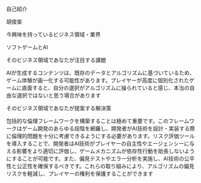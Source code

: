 自己紹介

胡俊楽

今興味を持っているビジネス領域・業界

ソフトゲームとAI

そのビジネス領域であなたが注目する課題

AIが生成するコンテンツは、既存のデータとアルゴリズムに基づいているため、ゲーム体験が画一化する可能性があります。プレイヤーが高度に個別化されたゲームに直面すると、自分の選択がアルゴリズムに操られていると感じ、本当の自由な選択ではないと思う場合があります

そのビジネス領域であなたが提案する解決策

包括的な倫理フレームワークを構築することは極めて重要です。このフレームワークはゲーム開発のあらゆる段階を網羅し、開発者がAI技術を設計・実装する際に倫理的問題を十分に考慮できるようにする必要があります。リスク評価ツールを導入することで、開発者はAI技術がプレイヤーの自主性やエージェンシーに与える影響をより適切に評価し、ゲームメカニズムが依存性行動を助長しないようにすることが可能です。また、偏見テストやエラー分析を実施し、AI技術の公平性と公正性を確保するべきです。これらの取り組みにより、アルゴリズムの偏見リスクを軽減し、プレイヤーの権利を保護することができます



